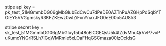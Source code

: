 stipe api key = pk_test_51MGmmbDG06gMbGlubEdCwCu7dPeDE0AZTnPuAZGHpPdSqbYTOiEY5VVGgmskyR3KFZKEwz0wIZiFxnYnaxJFO0eE00o5AU8lr3



stripe secret key = sk_test_51MGmmbDG06gMbGluyf5b48oElCGEQsU5k4tZdvMhuQrVvP7vxPuKumoYNGrRSLh7IGqWMRmle5xLOaFHqGSCmaza00IzOcIdsG